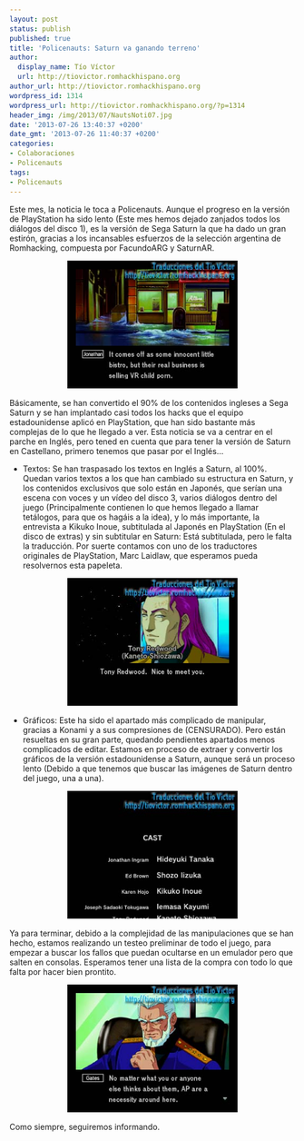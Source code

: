 ```yaml
---
layout: post
status: publish
published: true
title: 'Policenauts: Saturn va ganando terreno'
author:
  display_name: Tío Víctor
  url: http://tiovictor.romhackhispano.org
author_url: http://tiovictor.romhackhispano.org
wordpress_id: 1314
wordpress_url: http://tiovictor.romhackhispano.org/?p=1314
header_img: /img/2013/07/NautsNoti07.jpg
date: '2013-07-26 13:40:37 +0200'
date_gmt: '2013-07-26 11:40:37 +0200'
categories:
- Colaboraciones
- Policenauts
tags:
- Policenauts
---
```

Este mes, la noticia le toca a Policenauts. Aunque el progreso en la versión 
de PlayStation ha sido lento (Este mes hemos dejado zanjados todos los diálogos 
del disco 1), es la versión de Sega Saturn la que ha dado un gran estirón, gracias 
a los incansables esfuerzos de la selección argentina de Romhacking, compuesta 
por FacundoARG y SaturnAR.

<center><img src="/img/2012/06/20130726-01.jpg" width="300" height="225" /></center>

Básicamente, se han convertido el 90% de los contenidos ingleses a Sega Saturn 
y se han implantado casi todos los hacks que el equipo estadounidense aplicó en 
PlayStation, que han sido bastante más complejas de lo que he llegado a ver. Esta 
noticia se va a centrar en el parche en Inglés, pero tened en cuenta que para tener 
la versión de Saturn en Castellano, primero tenemos que pasar por el Inglés...

<!--more-->

- Textos: Se han traspasado los textos en Inglés a Saturn, al 100%. Quedan varios 
textos a los que han cambiado su estructura en Saturn, y los contenidos exclusivos 
que solo están en Japonés, que serían una escena con voces y un vídeo del disco 3, 
varios diálogos dentro del juego (Principalmente contienen lo que hemos llegado a 
llamar tetálogos, para que os hagáis a la idea), y lo más importante, la entrevista 
a Kikuko Inoue, subtitulada al Japonés en PlayStation (En el disco de extras) y sin 
subtitular en Saturn: Está subtitulada, pero le falta la traducción. Por suerte 
contamos con uno de los traductores originales de PlayStation, Marc Laidlaw, que 
esperamos pueda resolvernos esta papeleta.

<center><img src="/img/2012/06/20130726-02.jpg" width="300" height="225" /></center>

- Gráficos: Este ha sido el apartado más complicado de manipular, gracias a Konami 
y a sus compresiones de (CENSURADO). Pero están resueltas en su gran parte, quedando 
pendientes apartados menos complicados de editar. Estamos en proceso de extraer y 
convertir los gráficos de la versión estadounidense a Saturn, aunque será un proceso 
lento (Debido a que tenemos que buscar las imágenes de Saturn dentro del juego, una 
a una).

<center><img src="/img/2012/06/20130726-04.jpg" width="300" height="225" /></center>

Ya para terminar, debido a la complejidad de las manipulaciones que se han hecho, 
estamos realizando un testeo preliminar de todo el juego, para empezar a buscar los 
fallos que puedan ocultarse en un emulador pero que salten en consolas. Esperamos tener 
una lista de la compra con todo lo que falta por hacer bien prontito.

<center><img src="/img/2012/06/20130726-03.jpg" width="300" height="225" /></center>

Como siempre, seguiremos informando.

